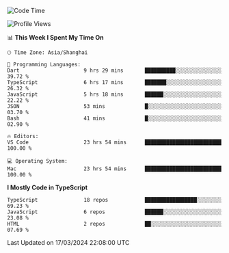 <!--START_SECTION:waka-->
![Code Time](http://img.shields.io/badge/Code%20Time-5%2C877%20hrs%2010%20mins-blue)

![Profile Views](http://img.shields.io/badge/Profile%20Views-0-blue)

📊 **This Week I Spent My Time On** 

```text
🕑︎ Time Zone: Asia/Shanghai

💬 Programming Languages: 
Dart                     9 hrs 29 mins       ██████████░░░░░░░░░░░░░░░   39.72 % 
TypeScript               6 hrs 17 mins       ███████░░░░░░░░░░░░░░░░░░   26.32 % 
JavaScript               5 hrs 18 mins       ██████░░░░░░░░░░░░░░░░░░░   22.22 % 
JSON                     53 mins             █░░░░░░░░░░░░░░░░░░░░░░░░   03.70 % 
Bash                     41 mins             █░░░░░░░░░░░░░░░░░░░░░░░░   02.90 % 

🔥 Editors: 
VS Code                  23 hrs 54 mins      █████████████████████████   100.00 % 

💻 Operating System: 
Mac                      23 hrs 54 mins      █████████████████████████   100.00 % 
```

**I Mostly Code in TypeScript** 

```text
TypeScript               18 repos            █████████████████░░░░░░░░   69.23 % 
JavaScript               6 repos             ██████░░░░░░░░░░░░░░░░░░░   23.08 % 
HTML                     2 repos             ██░░░░░░░░░░░░░░░░░░░░░░░   07.69 % 
```




 Last Updated on 17/03/2024 22:08:00 UTC
<!--END_SECTION:waka-->
